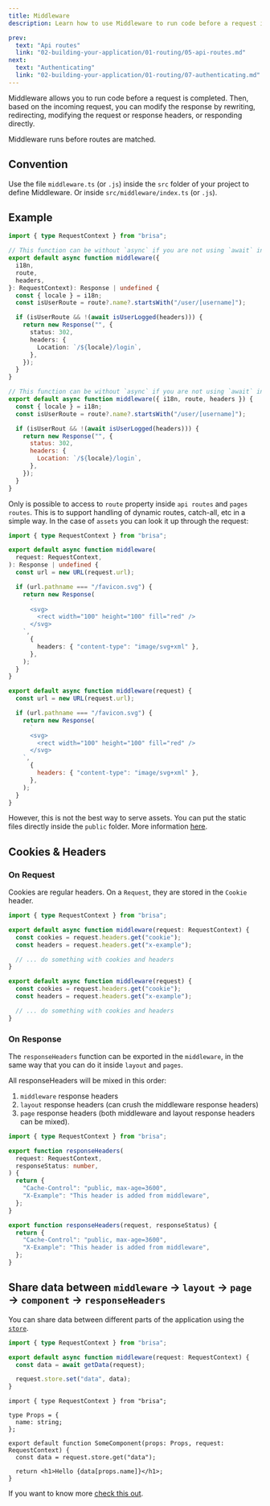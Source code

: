 ```yaml
---
title: Middleware
description: Learn how to use Middleware to run code before a request is completed.

prev:
  text: "Api routes"
  link: "02-building-your-application/01-routing/05-api-routes.md"
next:
  text: "Authenticating"
  link: "02-building-your-application/01-routing/07-authenticating.md"
---
```


Middleware allows you to run code before a request is completed. Then, based on the incoming request, you can modify the response by rewriting, redirecting, modifying the request or response headers, or responding directly.

Middleware runs before routes are matched.

## Convention

Use the file `middleware.ts` (or `.js`) inside the `src` folder of your project to define Middleware. Or inside `src/middleware/index.ts` (or `.js`).

## Example

```ts filename="middleware.ts" switcher
import { type RequestContext } from "brisa";

// This function can be without `async` if you are not using `await` inside
export default async function middleware({
  i18n,
  route,
  headers,
}: RequestContext): Response | undefined {
  const { locale } = i18n;
  const isUserRoute = route?.name?.startsWith("/user/[username]");

  if (isUserRoute && !(await isUserLogged(headers))) {
    return new Response("", {
      status: 302,
      headers: {
        Location: `/${locale}/login`,
      },
    });
  }
}
```

```js filename="middleware.js" switcher
// This function can be without `async` if you are not using `await` inside
export default async function middleware({ i18n, route, headers }) {
  const { locale } = i18n;
  const isUserRoute = route?.name?.startsWith("/user/[username]");

  if (isUserRout && !(await isUserLogged(headers))) {
    return new Response("", {
      status: 302,
      headers: {
        Location: `/${locale}/login`,
      },
    });
  }
}
```

Only is possible to access to `route` property inside `api routes` and `pages routes`. This is to support handling of dynamic routes, catch-all, etc in a simple way. In the case of `assets` you can look it up through the request:

```ts filename="middleware.ts" switcher
import { type RequestContext } from "brisa";

export default async function middleware(
  request: RequestContext,
): Response | undefined {
  const url = new URL(request.url);

  if (url.pathname === "/favicon.svg") {
    return new Response(
      `
      <svg>
        <rect width="100" height="100" fill="red" />
      </svg>
    `,
      {
        headers: { "content-type": "image/svg+xml" },
      },
    );
  }
}
```

```js filename="middleware.js" switcher
export default async function middleware(request) {
  const url = new URL(request.url);

  if (url.pathname === "/favicon.svg") {
    return new Response(
      `
      <svg>
        <rect width="100" height="100" fill="red" />
      </svg>
    `,
      {
        headers: { "content-type": "image/svg+xml" },
      },
    );
  }
}
```

However, this is not the best way to serve assets. You can put the static files directly inside the `public` folder. More information [here](/building-your-application/optimizing/static-assets).

## Cookies & Headers

### On Request

Cookies are regular headers. On a `Request`, they are stored in the `Cookie` header.

```ts filename="middleware.ts" switcher
import { type RequestContext } from "brisa";

export default async function middleware(request: RequestContext) {
  const cookies = request.headers.get("cookie");
  const headers = request.headers.get("x-example");

  // ... do something with cookies and headers
}
```

```js filename="middleware.js" switcher
export default async function middleware(request) {
  const cookies = request.headers.get("cookie");
  const headers = request.headers.get("x-example");

  // ... do something with cookies and headers
}
```

### On Response

The `responseHeaders` function can be exported in the `middleware`, in the same way that you can do it inside `layout` and `pages`.

All responseHeaders will be mixed in this order:

1. `middleware` response headers
2. `layout` response headers (can crush the middleware response headers)
3. `page` response headers (both middleware and layout response headers can be mixed).

```ts filename="middleware.ts" switcher
import { type RequestContext } from "brisa";

export function responseHeaders(
  request: RequestContext,
  responseStatus: number,
) {
  return {
    "Cache-Control": "public, max-age=3600",
    "X-Example": "This header is added from middleware",
  };
}
```

```js filename="middleware.js" switcher
export function responseHeaders(request, responseStatus) {
  return {
    "Cache-Control": "public, max-age=3600",
    "X-Example": "This header is added from middleware",
  };
}
```

## Share data between `middleware` → `layout` → `page` → `component` → `responseHeaders`

You can share data between different parts of the application using the [`store`](/docs/building-your-application/data-fetching/request-context#store).

```ts filename="middleware.ts" switcher
import { type RequestContext } from "brisa";

export default async function middleware(request: RequestContext) {
  const data = await getData(request);

  request.store.set("data", data);
}
```

```tsx filename="components/some-component.tsx" switcher
import { type RequestContext } from "brisa";

type Props = {
  name: string;
};

export default function SomeComponent(props: Props, request: RequestContext) {
  const data = request.store.get("data");

  return <h1>Hello {data[props.name]}</h1>;
}
```

If you want to know more [check this out](/docs/building-your-application/data-fetching/request-context#store).
